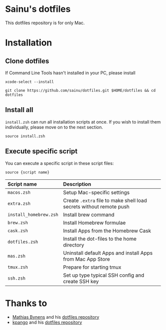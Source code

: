 # Sainu's dotfiles

This dotfiles repository is for only Mac.

# Installation

## Clone dotfiles

If Command Line Tools hasn't installed in your PC, please install

```
xcode-select --install
```

```
git clone https://github.com/sainu/dotfiles.git $HOME/dotfiles && cd dotfiles
```

## Install all

`install.zsh` can run all installation scripts at once.
If you wish to install them individually, please move on to the next section.

```
source install.zsh
```

## Execute specific script

You can execute a specific script in these script files:

```
source {script name}
```

| Script name | Description |
| :-- | :-- |
| `macos.zsh` | Setup Mac-specific settings |
| `extra.zsh` | Create `.extra` file to make shell load secrets without remote push |
| `install_homebrew.zsh` | Install brew command |
| `brew.zsh` | Install Homebrew formulae |
| `cask.zsh` | Install Apps from the Homebrew Cask |
| `dotfiles.zsh` | Install the dot-files to the home directory |
| `mas.zsh` | Uninstall default Apps and install Apps from Mac App Store |
| `tmux.zsh` | Prepare for starting tmux |
| `ssh.zsh` | Set up type typical SSH config and create SSH key |

# Thanks to

* [Mathias Bynens](https://mathiasbynens.be/) and his [dotfiles repository](https://github.com/mathiasbynens/dotfiles)
* [kpango](https://kpango.com/) and his [dotfiles repository](https://github.com/kpango/dotfiles)
